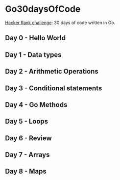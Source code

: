# Go30daysOfCode

[Hacker Rank challenge](https://www.hackerrank.com/domains/tutorials/30-days-of-code): 30 days of code  written in Go.


## Day 0 - Hello World

## Day 1 - Data types

## Day 2 - Arithmetic Operations

## Day 3 - Conditional statements

## Day 4 - Go Methods

## Day 5 - Loops

## Day 6 - Review

## Day 7 - Arrays

## Day 8 - Maps
